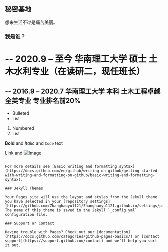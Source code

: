 ## 秘密基地

想来生活不过是痛苦美丽。

### 我是谁？

# -- 2020.9 – 至今    华南理工大学 硕士 土木水利专业（在读研二，现任班长）
## -- 2016.9 – 2020.7    华南理工大学 本科 土木工程卓越全英专业   专业排名前20%


- Bulleted
- List

1. Numbered
2. List

**Bold** and _Italic_ and `Code` text

[Link](url) and ![Image](src)
```

For more details see [Basic writing and formatting syntax](https://docs.github.com/en/github/writing-on-github/getting-started-with-writing-and-formatting-on-github/basic-writing-and-formatting-syntax).

### Jekyll Themes

Your Pages site will use the layout and styles from the Jekyll theme you have selected in your [repository settings](https://github.com/Zhanghaoyu1121/Zhanghaoyu1121.github.io/settings/pages). The name of this theme is saved in the Jekyll `_config.yml` configuration file.

### Support or Contact

Having trouble with Pages? Check out our [documentation](https://docs.github.com/categories/github-pages-basics/) or [contact support](https://support.github.com/contact) and we’ll help you sort it out.
